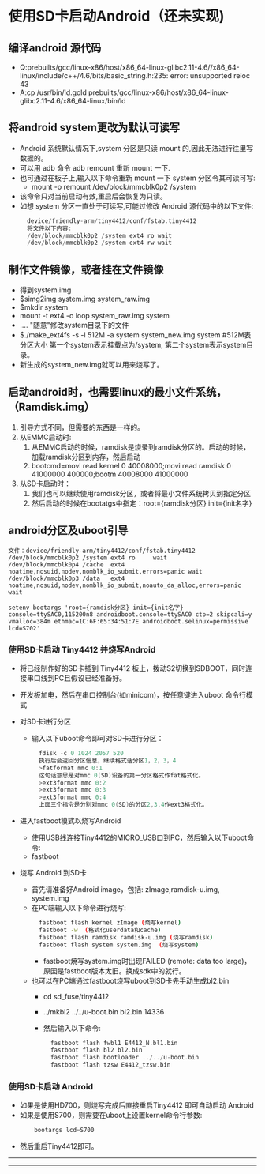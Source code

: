 # 使用SD卡启动Android（**还未实现**)

## 编译android 源代码

* Q:prebuilts/gcc/linux-x86/host/x86_64-linux-glibc2.11-4.6//x86_64-linux/include/c++/4.6/bits/basic_string.h:235: error: unsupported reloc 43
* A:cp /usr/bin/ld.gold prebuilts/gcc/linux-x86/host/x86_64-linux-glibc2.11-4.6/x86_64-linux/bin/ld 

## 将android system更改为默认可读写

* Android 系统默认情况下,system 分区是只读 mount 的,因此无法进行往里写数据的。
* 可以用 adb 命令 adb remount 重新 mount 一下.
* 也可通过在板子上,输入以下命令重新 mount 一下 system 分区令其可读可写:
  * mount -o remount /dev/block/mmcblk0p2 /system
* 该命令只对当前启动有效,重启后会恢复为只读。
* 如想 system 分区一直处于可读写,可能过修改 Android 源代码中的以下文件:
  ```C
    device/friendly-arm/tiny4412/conf/fstab.tiny4412
    将文件以下内容:
    /dev/block/mmcblk0p2 /system ext4 ro wait
    /dev/block/mmcblk0p2 /system ext4 rw wait
  ```

## 制作文件镜像，或者挂在文件镜像

* 得到system.img
* $simg2img  system.img  system_raw.img
* $mkdir  system
* mount -t ext4 -o loop system_raw.img system
* .... "随意"修改system目录下的文件
* $./make_ext4fs -s -l 512M -a system system_new.img system    #512M表分区大小 第一个system表示挂载点为/system, 第二个system表示system目录。
* 新生成的system_new.img就可以用来烧写了。

## 启动android时，也需要linux的最小文件系统，（Ramdisk.img）

1. 引导方式不同，但需要的东西是一样的。
1. 从EMMC启动时:
    1. 从EMMC启动的时候，ramdisk是烧录到ramdisk分区的。启动的时候，加载ramdisk分区到内存，然后启动
    1. bootcmd=movi read kernel 0 40008000;movi read ramdisk 0 41000000 400000;bootm 40008000 41000000
1. 从SD卡启动时：
    1. 我们也可以继续使用ramdisk分区，或者将最小文件系统拷贝到指定分区
    1. 然后启动的时候在bootatgs中指定：root={ramdisk分区} init={init名字}

## android分区及uboot引导

  ```text
  文件：device/friendly-arm/tiny4412/conf/fstab.tiny4412
  /dev/block/mmcblk0p2 /system ext4 ro     wait
  /dev/block/mmcblk0p4 /cache  ext4 noatime,nosuid,nodev,nomblk_io_submit,errors=panic wait
  /dev/block/mmcblk0p3 /data   ext4 noatime,nosuid,nodev,nomblk_io_submit,noauto_da_alloc,errors=panic wait

  setenv bootargs 'root={ramdisk分区} init={init名字} console=ttySAC0,115200n8 androidboot.console=ttySAC0 ctp=2 skipcali=y vmalloc=384m ethmac=1C:6F:65:34:51:7E androidboot.selinux=permissive lcd=S702'
  ```

### 使用SD卡启动 Tiny4412 并烧写Android

* 将已经制作好的SD卡插到 Tiny4412 板上，拨动S2切换到SDBOOT，同时连接串口线到PC且假设已经准备好。
* 开发板加电，然后在串口控制台(如minicom)，按任意键进入uboot 命令行模式
* 对SD卡进行分区
  * 输入以下uboot命令即可对SD卡进行分区：
      ```C
        fdisk -c 0 1024 2057 520
        执行后会返回分区信息，继续格式话分区1，2，3，4
        >fatformat mmc 0:1
        这句话意思是对mmc 0(SD)设备的第一分区格式作fat格式化。
        >ext3format mmc 0:2
        >ext3format mmc 0:3
        >ext3format mmc 0:4
        上面三个指令是分别对mmc 0(SD)的分区2,3,4作ext3格式化。
      ```
* 进入fastboot模式以烧写Android
  * 使用USB线连接Tiny4412的MICRO_USB口到PC，然后输入以下uboot命令:
  * fastboot

* 烧写 Android 到SD卡
  * 首先请准备好Android image，包括: zImage,ramdisk-u.img, system.img
  * 在PC端输入以下命令进行烧写:
    ```bash
      fastboot flash kernel zImage (烧写kernel)
      fastboot -w  (格式化userdata和cache)
      fastboot flash ramdisk ramdisk-u.img (烧写ramdisk)
      fastboot flash system system.img  (烧写system)
    ```
    * fastboot焼写system.img时出现FAILED (remote: data too large)，原因是fastboot版本太旧。换成sdk中的就行。
  * 也可以在PC端通过fastboot烧写uboot到SD卡先手动生成bl2.bin
    * cd sd_fuse/tiny4412
    * ../mkbl2 ../../u-boot.bin bl2.bin 14336

    * 然后输入以下命令:
      ```C
        fastboot flash fwbl1 E4412_N.bl1.bin
        fastboot flash bl2 bl2.bin
        fastboot flash bootloader ../../u-boot.bin
        fastboot flash tzsw E4412_tzsw.bin
      ```
### 使用SD卡启动 Android

* 如果是使用HD700，则烧写完成后直接重启Tiny4412 即可自动启动 Android
* 如果是使用S700，则需要在uboot上设置kernel命令行参数:
    ```C
        bootargs lcd=S700
    ```
* 然后重启Tiny4412即可。

**************************************************************************************
**************************************************************************************

